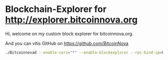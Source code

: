#  Blockchain-Explorer for http://explorer.bitcoinnova.org


Hi, welcome on my custom block explorer for bitcoinnova.org.

And you can vitis GitHub on https://github.com/BitcoinNova

```bash
./Bitcoinnovad --enable-cors="*" --enable-blockexplorer --rpc-bind-ip=0.0.0.0 --rpc-bind-port=45223
```

